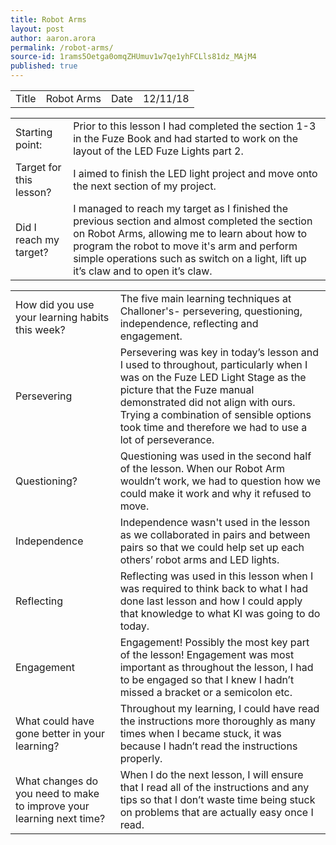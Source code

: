```yaml
---
title: Robot Arms
layout: post
author: aaron.arora
permalink: /robot-arms/
source-id: 1rams5Oetga0omqZHUmuv1w7qe1yhFCLls81dz_MAjM4
published: true
---
```

<table>
  <tr>
    <td>Title</td>
    <td>Robot Arms</td>
    <td>Date</td>
    <td>12/11/18</td>
  </tr>
</table>


<table>
  <tr>
    <td>Starting point:</td>
    <td>Prior to this lesson I had completed the section 1-3 in the Fuze Book and had started to work on the layout of the LED Fuze Lights part 2.</td>
  </tr>
  <tr>
    <td>Target for this lesson?</td>
    <td>I aimed to finish the LED light project and move onto the next section of my project.</td>
  </tr>
  <tr>
    <td>Did I reach my target? </td>
    <td>I managed to reach my target as I finished the previous section and almost completed the section on Robot Arms, allowing me to learn about how to program the robot to move it's arm and perform simple operations such as switch on a light, lift up it’s claw and to open it’s claw. </td>
  </tr>
</table>


<table>
  <tr>
    <td>How did you use your learning habits this week?</td>
    <td>The five main learning techniques at Challoner's- persevering, questioning, independence, reflecting and engagement.
</td>
  </tr>
  <tr>
    <td>Persevering</td>
    <td>Persevering was key in today’s lesson and I used to throughout, particularly when I was on the Fuze LED Light Stage as the picture that the Fuze manual demonstrated did not align with ours. Trying a combination of sensible options took time and therefore we had to use a lot of perseverance.</td>
  </tr>
  <tr>
    <td>Questioning?</td>
    <td>Questioning was used in the second half of the lesson. When our Robot Arm wouldn’t work, we had to question how we could make it work and why it refused to move.</td>
  </tr>
  <tr>
    <td>Independence</td>
    <td>Independence wasn't used in the lesson as we collaborated in pairs and between pairs so that we could help set up each others’ robot arms and LED lights.</td>
  </tr>
  <tr>
    <td>Reflecting</td>
    <td>Reflecting was used in this lesson when I was required to think back to what I had done last lesson and how I could apply that knowledge to what KI was going to do today. </td>
  </tr>
  <tr>
    <td>Engagement</td>
    <td>Engagement! Possibly the most key part of the lesson! Engagement was most important as throughout the lesson, I had to be engaged so that I knew I hadn’t missed a bracket or a semicolon etc.</td>
  </tr>
  <tr>
    <td>What could have gone better in your learning?</td>
    <td>Throughout my learning, I could have read the instructions more thoroughly as many times when I became stuck, it was because I hadn’t read the instructions properly. </td>
  </tr>
  <tr>
    <td>What changes do you need to make to improve your learning next time?</td>
    <td>When I do the next lesson, I will ensure that I read all of the instructions and any tips so that I don’t waste time being stuck on problems that are actually easy once I read. </td>
  </tr>
</table>


